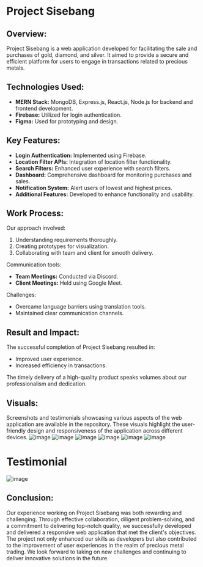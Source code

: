 # Project Sisebang

## Overview:
Project Sisebang is a web application developed for facilitating the sale and purchases of gold, diamond, and silver. It aimed to provide a secure and efficient platform for users to engage in transactions related to precious metals.

## Technologies Used:
- **MERN Stack:** MongoDB, Express.js, React.js, Node.js for backend and frontend development.
- **Firebase:** Utilized for login authentication.
- **Figma:** Used for prototyping and design.

## Key Features:
- **Login Authentication:** Implemented using Firebase.
- **Location Filter APIs:** Integration of location filter functionality.
- **Search Filters:** Enhanced user experience with search filters.
- **Dashboard:** Comprehensive dashboard for monitoring purchases and sales.
- **Notification System:** Alert users of lowest and highest prices.
- **Additional Features:** Developed to enhance functionality and usability.

## Work Process:
Our approach involved:
1. Understanding requirements thoroughly.
2. Creating prototypes for visualization.
3. Collaborating with team and client for smooth delivery.
   
Communication tools:
- **Team Meetings:** Conducted via Discord.
- **Client Meetings:** Held using Google Meet.
   
Challenges:
- Overcame language barriers using translation tools.
- Maintained clear communication channels.

## Result and Impact:
The successful completion of Project Sisebang resulted in:
- Improved user experience.
- Increased efficiency in transactions.
   
 The timely delivery of a high-quality product speaks volumes about our professionalism and dedication.

## Visuals:
Screenshots and testimonials showcasing various aspects of the web application are available in the repository. These visuals highlight the user-friendly design and responsiveness of the application across different devices.
![image](https://github.com/devs-dv/Freelance-Experience-and-Insights/assets/125279009/f127f0b5-9879-4bee-ba60-7d19a27c4437)
![image](https://github.com/devs-dv/Freelance-Experience-and-Insights/assets/125279009/a68bdbde-0ddb-46ab-b668-22df2dc50655)
![image](https://github.com/devs-dv/Freelance-Experience-and-Insights/assets/125279009/a841704f-5243-4ef4-8497-95e981f3e873)
![image](https://github.com/devs-dv/Freelance-Experience-and-Insights/assets/125279009/ec549f0d-d31a-4936-af05-331b9406d590)
![image](https://github.com/devs-dv/Freelance-Experience-and-Insights/assets/125279009/be16bc58-d951-4eec-8347-4b6f2cae5527)
![image](https://github.com/devs-dv/Freelance-Experience-and-Insights/assets/125279009/45c3a7df-6584-41f6-9a14-817ef4849e07)

# Testimonial
![image](https://github.com/devs-dv/Freelance-Experience-and-Insights/assets/125279009/665b4c56-e16e-4d87-bddd-519d34a43398)



## Conclusion:
Our experience working on Project Sisebang was both rewarding and challenging. Through effective collaboration, diligent problem-solving, and a commitment to delivering top-notch quality, we successfully developed and delivered a responsive web application that met the client's objectives. The project not only enhanced our skills as developers but also contributed to the improvement of user experiences in the realm of precious metal trading. We look forward to taking on new challenges and continuing to deliver innovative solutions in the future.
